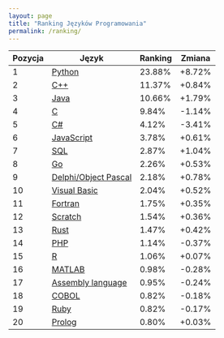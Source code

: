 ```yaml
---
layout: page
title: "Ranking Języków Programowania"
permalink: /ranking/
---
```



| Pozycja | Język | Ranking | Zmiana |
|---------|-------|---------|--------|
| 1 | [Python](/tiobe-site.github.io/languages/python/) | 23.88% | +8.72% |
| 2 | [C++](/tiobe-site.github.io/languages/c++/) | 11.37% | +0.84% |
| 3 | [Java](/tiobe-site.github.io/languages/java/) | 10.66% | +1.79% |
| 4 | [C](/tiobe-site.github.io/languages/c/) | 9.84% | -1.14% |
| 5 | [C#](/tiobe-site.github.io/languages/c#/) | 4.12% | -3.41% |
| 6 | [JavaScript](/tiobe-site.github.io/languages/javascript/) | 3.78% | +0.61% |
| 7 | [SQL](/tiobe-site.github.io/languages/sql/) | 2.87% | +1.04% |
| 8 | [Go](/tiobe-site.github.io/languages/go/) | 2.26% | +0.53% |
| 9 | [Delphi/Object Pascal](/tiobe-site.github.io/languages/delphi-object-pascal/) | 2.18% | +0.78% |
| 10 | [Visual Basic](/tiobe-site.github.io/languages/visual-basic/) | 2.04% | +0.52% |
| 11 | [Fortran](/tiobe-site.github.io/languages/fortran/) | 1.75% | +0.35% |
| 12 | [Scratch](/tiobe-site.github.io/languages/scratch/) | 1.54% | +0.36% |
| 13 | [Rust](/tiobe-site.github.io/languages/rust/) | 1.47% | +0.42% |
| 14 | [PHP](/tiobe-site.github.io/languages/php/) | 1.14% | -0.37% |
| 15 | [R](/tiobe-site.github.io/languages/r/) | 1.06% | +0.07% |
| 16 | [MATLAB](/tiobe-site.github.io/languages/matlab/) | 0.98% | -0.28% |
| 17 | [Assembly language](/tiobe-site.github.io/languages/assembly-language/) | 0.95% | -0.24% |
| 18 | [COBOL](/tiobe-site.github.io/languages/cobol/) | 0.82% | -0.18% |
| 19 | [Ruby](/tiobe-site.github.io/languages/ruby/) | 0.82% | -0.17% |
| 20 | [Prolog](/tiobe-site.github.io/languages/prolog/) | 0.80% | +0.03% |
